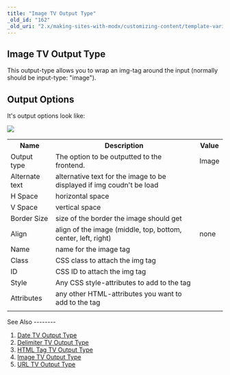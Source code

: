 ```yaml
---
title: "Image TV Output Type"
_old_id: "162"
_old_uri: "2.x/making-sites-with-modx/customizing-content/template-variables/template-variable-output-types/image-tv-output-type"
---
```


Image TV Output Type
--------------------

This output-type allows you to wrap an img-tag around the input (normally should be input-type: "image").

Output Options
--------------

It's output options look like:

![](/download/attachments/35095498/tv-image-output-options2.png?version=1&modificationDate=1308560369000)

<table><tbody><tr><th>Name</th><th>Description</th><th>Value</th></tr><tr><td>Output type</td><td>The option to be outputted to the frontend.</td><td>Image</td></tr><tr><td>Alternate text</td><td>alternative text for the image to be displayed if img coudn't be load</td><td> </td></tr><tr><td>H Space</td><td>horizontal space</td><td> </td></tr><tr><td>V Space</td><td>vertical space</td><td> </td></tr><tr><td>Border Size</td><td>size of the border the image should get</td><td> </td></tr><tr><td>Align</td><td>align of the image (middle, top, bottom, center, left, right)</td><td>none</td></tr><tr><td>Name</td><td>name for the image tag</td><td> </td></tr><tr><td>Class</td><td>CSS class to attach the img tag</td><td> </td></tr><tr><td>ID</td><td>CSS ID to attach the img tag</td><td> </td></tr><tr><td>Style</td><td>Any CSS style-attributes to add to the tag</td><td> </td></tr><tr><td>Attributes</td><td>any other HTML-attributes you want to add to the tag</td><td> </td></tr><tr><td> </td><td> </td><td> </td></tr></tbody></table>See Also
--------

1. [Date TV Output Type](making-sites-with-modx/customizing-content/template-variables/template-variable-output-types/date-tv-output-type)
2. [Delimiter TV Output Type](making-sites-with-modx/customizing-content/template-variables/template-variable-output-types/delimiter-tv-output-type)
3. [HTML Tag TV Output Type](making-sites-with-modx/customizing-content/template-variables/template-variable-output-types/html-tag-tv-output-type)
4. [Image TV Output Type](making-sites-with-modx/customizing-content/template-variables/template-variable-output-types/image-tv-output-type)
5. [URL TV Output Type](making-sites-with-modx/customizing-content/template-variables/template-variable-output-types/url-tv-output-type)